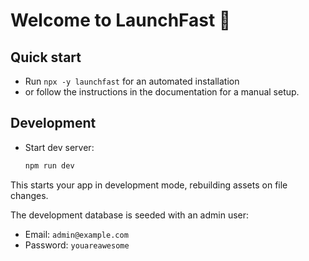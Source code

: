 # Welcome to LaunchFast 🚀

## Quick start

- Run `npx -y launchfast` for an automated installation
- or follow the instructions in the documentation for a manual setup.

## Development

- Start dev server:

  ```sh
  npm run dev
  ```

This starts your app in development mode, rebuilding assets on file changes.

The development database is seeded with an admin user:

- Email: `admin@example.com`
- Password: `youareawesome`
